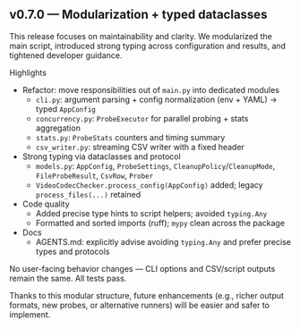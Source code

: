 ## v0.7.0 — Modularization + typed dataclasses

This release focuses on maintainability and clarity. We modularized the main script, introduced strong typing across configuration and results, and tightened developer guidance.

Highlights
- Refactor: move responsibilities out of `main.py` into dedicated modules
  - `cli.py`: argument parsing + config normalization (env + YAML) → typed `AppConfig`
  - `concurrency.py`: `ProbeExecutor` for parallel probing + stats aggregation
  - `stats.py`: `ProbeStats` counters and timing summary
  - `csv_writer.py`: streaming CSV writer with a fixed header
- Strong typing via dataclasses and protocol
  - `models.py`: `AppConfig`, `ProbeSettings`, `CleanupPolicy`/`CleanupMode`, `FileProbeResult`, `CsvRow`, `Prober`
  - `VideoCodecChecker.process_config(AppConfig)` added; legacy `process_files(...)` retained
- Code quality
  - Added precise type hints to script helpers; avoided `typing.Any`
  - Formatted and sorted imports (ruff); `mypy` clean across the package
- Docs
  - AGENTS.md: explicitly advise avoiding `typing.Any` and prefer precise types and protocols

No user-facing behavior changes — CLI options and CSV/script outputs remain the same. All tests pass.

Thanks to this modular structure, future enhancements (e.g., richer output formats, new probes, or alternative runners) will be easier and safer to implement.
